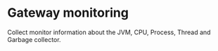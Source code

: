 # Gateway monitoring

Collect monitor information about the JVM, CPU, Process, Thread and Garbage collector. 
